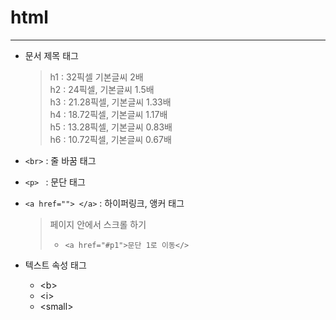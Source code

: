 # html

---

- 문서 제목 태그

  > h1 : 32픽셀 기본글씨 2배  
  > h2 : 24픽셀, 기본글씨 1.5배  
  > h3 : 21.28픽셀, 기본글씨 1.33배  
  > h4 : 18.72픽셀, 기본글씨 1.17배  
  > h5 : 13.28픽셀, 기본글씨 0.83배  
  > h6 : 10.72픽셀, 기본글씨 0.67배

- `<br>` : 줄 바꿈 태그
- `<p> ` : 문단 태그
- `<a href=""> </a>` : 하이퍼링크, 앵커 태그

  > 페이지 안에서 스크롤 하기
  >
  > - `<a href="#p1">문단 1로 이동</>`

- 텍스트 속성 태그
  - \<b>
  - \<i>
  - \<small>
